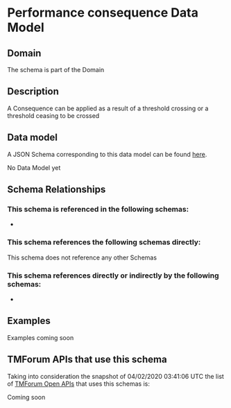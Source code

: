 # Performance consequence Data Model

## Domain

The  schema is part of the  Domain

## Description

A Consequence can be applied as a result of a threshold crossing or a threshold ceasing to be crossed

## Data model

A JSON Schema corresponding to this data model can be found
[here](https://github.com/tmforum-rand/schemas/blob/candidates/Common/PerformanceConsequence.schema.json).

No Data Model yet

## Schema Relationships

### This schema is referenced in the following schemas:

-

### This schema references the following schemas directly:

This schema does not reference any other Schemas

### This schema references directly or indirectly by the following schemas:

-



## Examples

Examples coming soon

## TMForum APIs that use this schema

Taking into consideration the snapshot of 04/02/2020 03:41:06 UTC the list of [TMForum Open APIs](https://www.tmforum.org/open-apis/) that uses this schemas is:

Coming soon